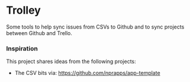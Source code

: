 # Trolley

Some tools to help sync issues from CSVs to Github and to sync projects between Github and Trello.


### Inspiration

This project shares ideas from the following projects:

- The CSV bits via: https://github.com/nprapps/app-template
